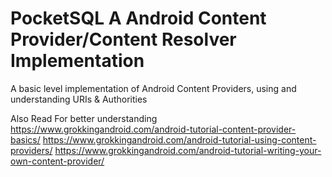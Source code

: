 # PocketSQL A Android Content Provider/Content Resolver Implementation
A basic level implementation of Android Content Providers, using and understanding URIs & Authorities

Also Read For better understanding
https://www.grokkingandroid.com/android-tutorial-content-provider-basics/
https://www.grokkingandroid.com/android-tutorial-using-content-providers/
https://www.grokkingandroid.com/android-tutorial-writing-your-own-content-provider/
